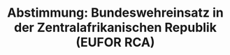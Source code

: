 ---
layout: abstimmung
title: "Abstimmung: Bundeswehreinsatz in der Zentralafrikanischen Republik (EUFOR RCA)"
categories:
 - Bundeswehr
 - Ausland
tags:
 - Afrika
 - EU
 - UN
 - EUFOR RCA

abstimmung:
 legislaturperiode: 18
 bundestagssitzung: 30
 abstimmung: 1
links:
 - title: https://www.bundestag.de/parlament/plenum/abstimmung/abstimmung?id=261
   url: https://www.bundestag.de/parlament/plenum/abstimmung/abstimmung?id=261
 - title: http://www.abgeordnetenwatch.de/beteiligung_der_bundeswehr_an_eufor_einsatz_zentralafrika-1105-593.html
   url: http://www.abgeordnetenwatch.de/beteiligung_der_bundeswehr_an_eufor_einsatz_zentralafrika-1105-593.html
data:
 - title: Abstimmungsergebnis 20140410-data.pdf
   url: /res/abstimmungsliste/20140410-data.pdf
 - title: Abstimmungsergebnis 20140410_xls-data.csv
   url: /res/abstimmungsliste/analyses/20140410_xls-data.csv
documents:
 - title: Drucksache 18/01081.pdf
   url: http://dip21.bundestag.de/dip21/btd/18/010/1801081.pdf
   local: /res/abstimmungsdaten/018-030-01/1801081.pdf
 - title: Drucksache 18/01095.pdf
   url: http://dip21.bundestag.de/dip21/btd/18/010/1801095.pdf
   local: /res/abstimmungsdaten/018-030-01/1801095.pdf
preview: |
     Deutscher Bundestag
    
     30. Sitzung des Deutschen Bundestages
     am Donnerstag, 10.April 2014
     Endgültiges Ergebnis der Namentlichen Abstimmung Nr. 1
    
     Beschlussempfehlung des Auswärtigen Ausschusses (3. Ausschuss) zu dem Antrag der
     Bundesregierung
     Entsendung bewaffneter deutscher Streitkräfte zur Beteiligung an der Europäischen
     Überbrückungsmission in der Zentralafrikanischen Republik (EUFOR RCA) auf Grundlage
     der Beschlüsse 2014/73/GASP sowie 2014/183/GASP des Rates der Europäischen Union
     vom 10. Februar 2014 und vom 1. April 2014 in Verbindung mit den Resolutionen 2127
     (2013) und 2134 (2014) des Sicherheitsrates der Vereinten Nationen vom 5. Dezember 2013
     und vom 28. Januar 2014
     Drucksachen 18/1081 und 18/1095
    
     Abgegebene Stimmen insgesamt:
     Nicht abgegebene Stimmen:
     Ja-Stimmen:
    
     576
     55
     514
    
     Nein-Stimmen:
    
     59
    
     Enthaltungen:
    
     3
    
     Ungültige:
    
     0
    
     Berlin, den 10.04.2014
    
     Beginn: 17:58
     Ende: 18:02
---